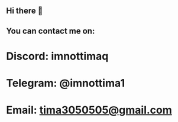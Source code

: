 ## Hi there 👋
## You can contact me on:
# Discord: imnottimaq
# Telegram: @imnottima1
# Email: tima3050505@gmail.com

<!--
**imnottimaq/imnottimaq** is a ✨ _special_ ✨ repository because its `README.md` (this file) appears on your GitHub profile.

Here are some ideas to get you started:

- 🔭 I’m currently working on ...
- 🌱 I’m currently learning ...
- 👯 I’m looking to collaborate on ...
- 🤔 I’m looking for help with ...
- 💬 Ask me about ...
- 📫 How to reach me: ...
- 😄 Pronouns: ...
- ⚡ Fun fact: ...
-->
